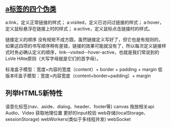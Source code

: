 

## [a标签的四个伪类](https://www.cnblogs.com/keyi/p/5848358.html) 

  a:link，定义正常链接的样式；
  a:visited，定义已访问过链接的样式；
  a:hover，定义鼠标悬浮在链接上时的样式；
  a:active，定义鼠标点击链接时的样式。 

  链接定义的顺序
  没有规矩不成方圆，虽然链接定义写好了，但它也是有规则的，如果这四项的书写顺序稍有差错，链接的效果可能就没有了，所以每次定义链接样式时务必确认定义的顺序，link--visited--hover-active，也就是我们常说到的LoVe HAte原则（大写字母就是它们的首字母）。 

  
标准盒子模型：宽度=内容的宽度（content）+ border + padding + margin
低版本IE盒子模型：宽度=内容宽度（content+border+padding）+ margin
## 列举HTML5新特性

  语意化标签(nav、aside、dialog、header、footer等)
  canvas
  拖放相关api
  Audio、Video
  获取地理位置
  更好的input校验
  web存储(localStorage、sessionStorage)
  webWorkers(类似于多线程并发)
  webSocket
